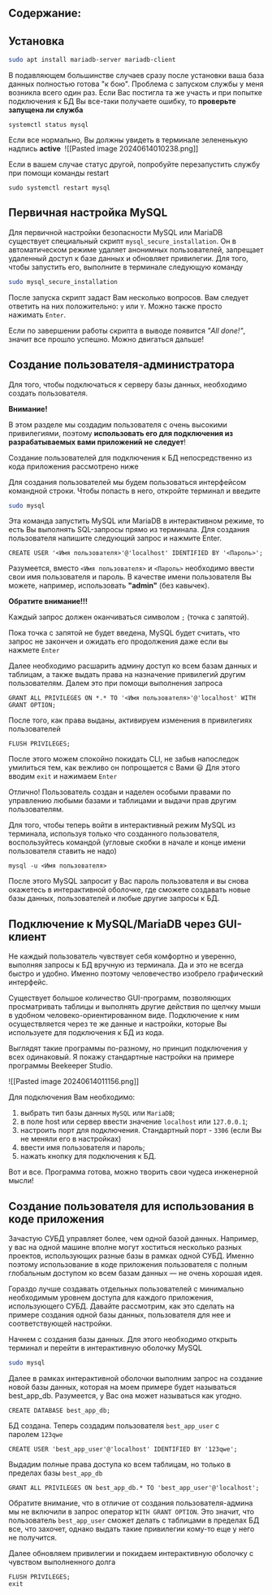## Содержание:


## Установка

``` bash
sudo apt install mariadb-server mariadb-client
```

В подавляющем большинстве случаев сразу после установки ваша база данных полностью готова "к бою". Проблема с запуском службы у меня возникла всего один раз. Если Вас постигла та же участь и при попытке подключения к БД Вы все-таки получаете ошибку, то **проверьте запущена ли служба**

```
systemctl status mysql
```

Если все нормально, Вы должны увидеть в терминале зелененькую надпись **active** 
![[Pasted image 20240614010238.png]]

Если в вашем случае статус другой, попробуйте перезапустить службу при помощи команды restart

```
sudo systemctl restart mysql
```

## Первичная настройка MySQL

Для первичной настройки безопасности MySQL или MariaDB существует специальный скрипт `mysql_secure_installation`. Он в автоматическом режиме удаляет анонимных пользователей, запрещает удаленный доступ к базе данных и обновляет привилегии. Для того, чтобы запустить его, выполните в терминале следующую команду

``` bash
sudo mysql_secure_installation
```

После запуска скрипт задаст Вам несколько вопросов. Вам следует ответить на них положительно: `y` или `Y`. Можно также просто нажимать `Enter`.

Если по завершении работы скрипта в выводе появится _"All done!"_, значит все прошло успешно. Можно двигаться дальше!

## Создание пользователя-администратора

Для того, чтобы подключаться к серверу базы данных, необходимо создать пользователя.

**Внимание!**

В этом разделе мы создадим пользователя с очень высокими привилегиями, поэтому **использовать его для подключения из разрабатываемых вами приложений не следует**!

Создание пользователей для подключения к БД непосредственно из кода приложения рассмотрено ниже 

Для создания пользователей мы будем пользоваться интерфейсом командной строки. Чтобы попасть в него, откройте терминал и введите

``` bash
sudo mysql
```

Эта команда запустить MySQL или MariaDB в интерактивном режиме, то есть Вы выполнять SQL-запросы прямо из терминала. Для создания пользователя напишите следующий запрос и нажмите Enter.

``` mysql
CREATE USER '<Имя пользователя>'@'localhost' IDENTIFIED BY '<Пароль>';
```

Разумеется, вместо `<Имя пользователя>` и `<Пароль>` необходимо ввести свои имя пользователя и пароль. В качестве имени пользователя Вы можете, например, использовать **"admin"** (без кавычек).

**Обратите внимание!!!**

Каждый запрос должен оканчиваться символом `;` (точка с запятой).

Пока точка с запятой не будет введена, MySQL будет считать, что запрос не закончен и ожидать его продолжения даже если вы нажмете `Enter`

Далее необходимо расшарить админу доступ ко всем базам данных и таблицам, а также выдать права на назначение привилегий другим пользователям. Далем это при помощи выполнения запроса

``` mysql
GRANT ALL PRIVILEGES ON *.* TO '<Имя пользователя>'@'localhost' WITH GRANT OPTION;
```

После того, как права выданы, активируем изменения в привилегиях пользователей

``` mysql
FLUSH PRIVILEGES;
```

После этого можем спокойно покидать CLI, не забыв напоследок умилиться тем, как вежливо он попрощается с Вами 😃 Для этого вводим `exit` и нажимаем `Enter`

Отлично! Пользователь создан и наделен особыми правами по управлению любыми базами и таблицами и выдачи прав другим пользователям.

Для того, чтобы теперь войти в интерактивный режим MySQL из терминала, используя только что созданного пользователя, воспользуйтесь командой (угловые скобки в начале и конце имени пользователя ставить не надо)

``` mysql
mysql -u <Имя пользователя>
```

После этого MySQL запросит у Вас пароль пользователя и вы снова окажетесь в интерактивной оболочке, где сможете создавать новые базы данных, пользователей и любые другие запросы к БД.

## Подключение к MySQL/MariaDB через GUI-клиент

Не каждый пользователь чувствует себя комфортно и уверенно, выполняя запросы к БД вручную из терминала. Да и это не всегда быстро и удобно. Именно поэтому человечество изобрело графический интерфейс.

Существует большое количество GUI-программ, позволяющих просматривать таблицы и выполнять другие действия по щелчку мыши в удобном человеко-ориентированном виде. Подключение к ним осуществляется через те же данные и настройки, которые Вы используете для подключения к БД из кода.

Выглядят такие программы по-разному, но принцип подключения у всех одинаковый. Я покажу стандартные настройки на примере программы Beekeeper Studio.

![[Pasted image 20240614011156.png]]

Для подключения Вам необходимо:

1. выбрать тип базы данных `MySQL` или `MariaDB`;
2. в поле host или сервер ввести значение `localhost` или `127.0.0.1`;
3. настроить порт для подключения. Стандартный порт - `3306` (если Вы не меняли его в настройках)
4. ввести имя пользователя и пароль;
5. нажать кнопку для подключения к БД.

Вот и все. Программа готова, можно творить свои чудеса инженерной мысли!

## Создание пользователя для использования в коде приложения

Зачастую СУБД управляет более, чем одной базой данных. Например, у вас на одной машине вполне могут хоститься несколько разных проектов, использующих разные базы в рамках одной СУБД. Именно поэтому использование в коде приложения пользователя с полным глобальным доступом ко всем базам данных — не очень хорошая идея.

Гораздо лучше создавать отдельных пользователей с минимально необходимым уровнем доступа для каждого приложения, использующего СУБД. Давайте рассмотрим, как это сделать на примере создания одной базы данных, пользователя для нее и соответствующей настройки.

Начнем с создания базы данных. Для этого необходимо открыть терминал и перейти в интерактивную оболочку MySQL

``` bash
sudo mysql
```

Далее в рамках интерактивной оболочки выполним запрос на создание новой базы данных, которая на моем примере будет называться best_app_db. Разумеется, у Вас она может называться как угодно.

``` mysql
CREATE DATABASE best_app_db;
```

БД создана. Теперь создадим пользователя `best_app_user` с паролем `123qwe`

``` mysql
CREATE USER 'best_app_user'@'localhost' IDENTIFIED BY '123qwe';
```

Выдадим полные права доступа ко всем таблицам, но только в пределах базы `best_app_db`

``` mysql
GRANT ALL PRIVILEGES ON best_app_db.* TO 'best_app_user'@'localhost';
```

Обратите внимание, что в отличие от создания пользователя-админа мы не включили в запрос оператор `WITH GRANT OPTION`. Это значит, что пользователь `best_app_user` сможет делать с таблицами в пределах БД все, что захочет, однако выдать такие привилегии кому-то еще у него не получится.

Далее обновляем привилегии и покидаем интерактивную оболочку с чувством выполненного долга

``` mysql
FLUSH PRIVILEGES;
exit
```


